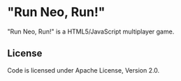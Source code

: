 "Run Neo, Run!"
============

"Run Neo, Run!" is a HTML5/JavaScript multiplayer game.

License
-------

Code is licensed under Apache License, Version 2.0.